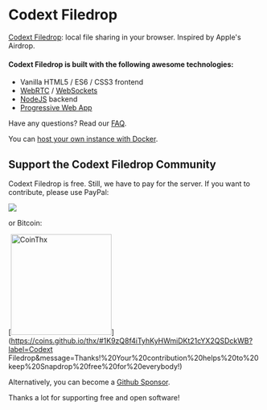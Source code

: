 # Codext Filedrop

[Codext Filedrop](https://snapdrop.net): local file sharing in your browser. Inspired by Apple's Airdrop.

#### Codext Filedrop is built with the following awesome technologies:

- Vanilla HTML5 / ES6 / CSS3 frontend
- [WebRTC](http://webrtc.org/) / [WebSockets](http://www.websocket.org/)
- [NodeJS](https://nodejs.org/en/) backend
- [Progressive Web App](https://de.wikipedia.org/wiki/Progressive_Web_App)

Have any questions? Read our [FAQ](/docs/faq.md).

You can [host your own instance with Docker](/docs/local-dev.md).

## Support the Codext Filedrop Community

Codext Filedrop is free. Still, we have to pay for the server. If you want to contribute, please use PayPal:

[<img src="https://www.paypalobjects.com/en_US/i/btn/btn_donateCC_LG.gif">](https://www.paypal.com/donate/?hosted_button_id=MG8GV7YCYT352)

or Bitcoin:

[<img src="https://coins.github.io/thx/logo-color-large-pill-320px.png" alt="CoinThx" width="200"/>](https://coins.github.io/thx/#1K9zQ8f4iTyhKyHWmiDKt21cYX2QSDckWB?label=Codext Filedrop&message=Thanks!%20Your%20contribution%20helps%20to%20keep%20Snapdrop%20free%20for%20everybody!)

Alternatively, you can become a [Github Sponsor](https://github.com/sponsors/RobinLinus).

Thanks a lot for supporting free and open software!
